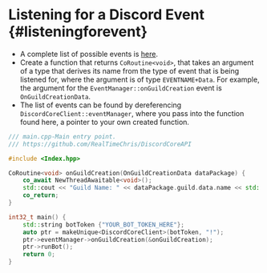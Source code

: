 Listening for a Discord Event {#listeningforevent}
============
- A complete list of possible events is [here](https://discord.com/developers/docs/topics/gateway#commands-and-events-gateway-events).
- Create a function that returns `CoRoutine<void>`, that takes an argument of a type that derives its name from the type of event that is being listened for, where the argument is of type `EVENTNAME+Data`. For example, the argument for the `EventManager::onGuildCreation` event is `OnGuildCreationData`.
- The list of events can be found by dereferencing `DiscordCoreClient::eventManager`, where you pass into the function found here, a pointer to your own created function.

```cpp
/// main.cpp-Main entry point.
/// https://github.com/RealTimeChris/DiscordCoreAPI

#include <Index.hpp>

CoRoutine<void> onGuildCreation(OnGuildCreationData dataPackage) {
	co_await NewThreadAwaitable<void>();
	std::cout << "Guild Name: " << dataPackage.guild.data.name << std::endl;
	co_return;
}

int32_t main() {
	std::string botToken {"YOUR_BOT_TOKEN_HERE"};
	auto ptr = makeUnique<DiscordCoreClient>(botToken, "!");
	ptr->eventManager->onGuildCreation(&onGuildCreation);
	ptr->runBot();
	return 0;
}
```
